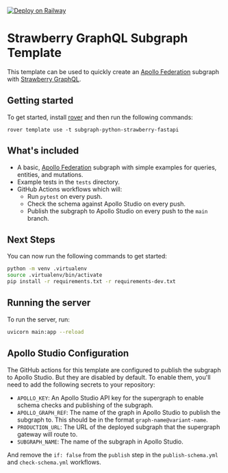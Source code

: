 [![Deploy on Railway](https://railway.app/button.svg)](https://railway.app/new/template/vwQzwt)

# Strawberry GraphQL Subgraph Template

This template can be used to quickly create an [Apollo Federation] subgraph with
[Strawberry GraphQL].

## Getting started

To get started, install [rover] and then run the following commands:

```shell
rover template use -t subgraph-python-strawberry-fastapi
```

## What's included

- A basic, [Apollo Federation] subgraph with simple examples for queries,
  entities, and mutations.
- Example tests in the `tests` directory.
- GitHub Actions workflows which will:
  - Run `pytest` on every push.
  - Check the schema against Apollo Studio on every push.
  - Publish the subgraph to Apollo Studio on every push to the `main` branch.

## Next Steps

You can now run the following commands to get started:

```bash
python -m venv .virtualenv
source .virtualenv/bin/activate
pip install -r requirements.txt -r requirements-dev.txt
```

## Running the server

To run the server, run:

```bash
uvicorn main:app --reload
```

## Apollo Studio Configuration

The GitHub actions for this template are configured to publish the subgraph to
Apollo Studio. But they are disabled by default. To enable them, you'll need to
add the following secrets to your repository:

- `APOLLO_KEY`: An Apollo Studio API key for the supergraph to enable schema
  checks and publishing of the subgraph.
- `APOLLO_GRAPH_REF`: The name of the graph in Apollo Studio to publish the
  subgraph to. This should be in the format `graph-name@variant-name`.
- `PRODUCTION_URL`: The URL of the deployed subgraph that the supergraph gateway
  will route to.
- `SUBGRAPH_NAME`: The name of the subgraph in Apollo Studio.

And remove the `if: false` from the `publish` step in the `publish-schema.yml`
and `check-schema.yml` workflows.

[apollo federation]: https://www.apollographql.com/docs/federation/
[strawberry graphql]: https://strawberry.rocks/
[rover]: https://www.apollographql.com/docs/rover/getting-started
